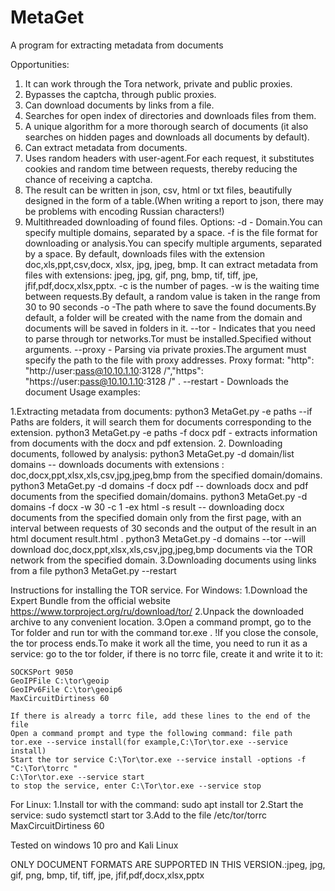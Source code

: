 # MetaGet

A program for extracting metadata from documents

Opportunities:
1. It can work through the Tora network, private and public proxies.
2. Bypasses the captcha, through public proxies.
3. Can download documents by links from a file.
4. Searches for open index of directories and downloads files from them.
5. A unique algorithm for a more thorough search of documents (it also searches on hidden pages and downloads all documents by default).
6. Can extract metadata from documents.
7. Uses random headers with user-agent.For each request, it substitutes cookies and random time between requests, thereby reducing the chance of receiving a captcha.
8. The result can be written in json, csv, html or txt files, beautifully designed in the form of a table.(When writing a report to json, there may be problems with encoding Russian characters!)
9. Multithreaded downloading of found files.
Options:
-d - Domain.You can specify multiple domains, separated by a space.
-f is the file format for downloading or analysis.You can specify multiple arguments, separated by a space.
 By default, downloads files with the extension doc,xls,ppt,csv,docx, xlsx, jpg, jpeg, bmp.
 It can extract metadata from files with extensions: jpeg, jpg, gif, png, bmp, tif, tiff, jpe, jfif,pdf,docx,xlsx,pptx.
-c is the number of pages.
-w is the waiting time between requests.By default, a random value is taken in the range from 30 to 90 seconds
-o -The path where to save the found documents.By default, a folder will be created with the name from the domain 
 and documents will be saved in folders in it.
--tor - Indicates that you need to parse through tor networks.Tor must be installed.Specified without arguments.
--proxy - Parsing via private proxies.The argument must specify the path to the file with proxy addresses.
 Proxy format: "http": "http://user:pass@10.10.1.10:3128 /","https": "https://user:pass@10.10.1.10:3128 /" .
--restart - Downloads the document
Usage examples:

1.Extracting metadata from documents:
    python3 MetaGet.py -e paths --if Paths are folders, it will search them for documents corresponding to the extension.
    python3 MetaGet.py -e paths -f docx pdf - extracts information from documents with the docx and pdf extension. 
2. Downloading documents, followed by analysis:
    python3 MetaGet.py -d domain/list domains -- downloads documents with extensions : doc,docx,ppt,xlsx,xls,csv,jpg,jpeg,bmp from the specified domain/domains. 
    python3 MetaGet.py -d domains -f docx pdf -- downloads docx and pdf documents from the specified domain/domains. 
    python3 MetaGet.py -d domains -f docx -w 30 -c 1 -ex html -s result -- downloading docx documents from the specified domain only from the first page,
        with an interval between requests of 30 seconds and the output of the result in an html document result.html .
    python3 MetaGet.py -d domains --tor --will download doc,docx,ppt,xlsx,xls,csv,jpg,jpeg,bmp documents via the TOR network from the specified domain.
3.Downloading documents using links from a file
    python3 MetaGet.py --restart 

Instructions for installing the TOR service.
For Windows:
    1.Download the Expert Bundle from the official website https://www.torproject.org/ru/download/tor/
    2.Unpack the downloaded archive to any convenient location.
    3.Open a command prompt, go to the Tor folder and run tor with the command tor.exe .
    !If you close the console, the tor process ends.To make it work all the time, you need to run it as a service:
        go to the tor folder, if there is no torrc file, create it and write it to it:
    
    SOCKSPort 9050 
    GeoIPFile C:\tor\geoip 
    GeoIPv6File C:\tor\geoip6
    MaxCircuitDirtiness 60 
    
    If there is already a torrc file, add these lines to the end of the file
    Open a command prompt and type the following command: file path tor.exe --service install(for example,C:\Tor\tor.exe --service install)
    Start the tor service C:\Tor\tor.exe --service install -options -f "C:\Tor\torrc " 
    C:\Tor\tor.exe --service start
    to stop the service, enter C:\Tor\tor.exe --service stop

For Linux:
    1.Install tor with the command: sudo apt install tor
    2.Start the service: sudo systemctl start tor
    3.Add to the file /etc/tor/torrc MaxCircuitDirtiness 60 

Tested on windows 10 pro and Kali Linux

ONLY DOCUMENT FORMATS ARE SUPPORTED IN THIS VERSION.:jpeg, jpg, gif, png, bmp, tif, tiff, jpe, jfif,pdf,docx,xlsx,pptx
